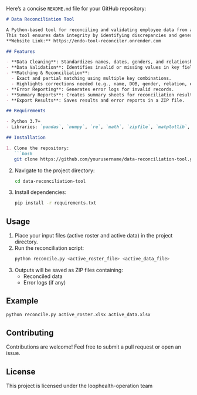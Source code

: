 Here’s a concise `README.md` file for your GitHub repository:

```markdown
# Data Reconciliation Tool

A Python-based tool for reconciling and validating employee data from active rosters and insurer-provided active data files.
This tool ensures data integrity by identifying discrepancies and generating detailed reports.
**Website Link:** https://endo-tool-reconciler.onrender.com

## Features

- **Data Cleaning**: Standardizes names, dates, genders, and relationships.
- **Data Validation**: Identifies invalid or missing values in key fields.
- **Matching & Reconciliation**:
  - Exact and partial matching using multiple key combinations.
  - Highlights corrections needed (e.g., name, DOB, gender, relation, etc.).
- **Error Reporting**: Generates error logs for invalid records.
- **Summary Reports**: Creates summary sheets for reconciliation results.
- **Export Results**: Saves results and error reports in a ZIP file.

## Requirements

- Python 3.7+
- Libraries: `pandas`, `numpy`, `re`, `math`, `zipfile`, `matplotlib`, `seaborn`, `plotly`

## Installation

1. Clone the repository:
   ```bash
   git clone https://github.com/yourusername/data-reconciliation-tool.git
   ```
2. Navigate to the project directory:
   ```bash
   cd data-reconciliation-tool
   ```
3. Install dependencies:
   ```bash
   pip install -r requirements.txt
   ```

## Usage

1. Place your input files (active roster and active data) in the project directory.
2. Run the reconciliation script:
   ```bash
   python reconcile.py <active_roster_file> <active_data_file>
   ```
3. Outputs will be saved as ZIP files containing:
   - Reconciled data
   - Error logs (if any)

## Example

```bash
python reconcile.py active_roster.xlsx active_data.xlsx
```

## Contributing

Contributions are welcome! Feel free to submit a pull request or open an issue.

## License

This project is licensed under the loophealth-operation team
